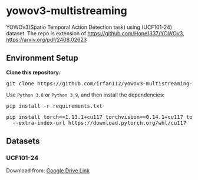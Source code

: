# yowov3-multistreaming 
YOWOv3(Spatio Temporal Action Detection task) using (UCF101-24) dataset. The repo is extension of https://github.com/Hope1337/YOWOv3, https://arxiv.org/pdf/2408.02623


<h2>Environment Setup</h2>

<p><b>Clone this repository:</b></p>
<pre>
git clone https://github.com/irfan112/yowov3-multistreaming-inferencing.git
</pre>

<p>Use <code>Python 3.8</code> or <code>Python 3.9</code>, and then install the dependencies:</p>
<pre>
pip install -r requirements.txt
</pre>

<pre>
pip install torch==1.13.1+cu117 torchvision==0.14.1+cu117 torchaudio==0.13.1 \
  --extra-index-url https://download.pytorch.org/whl/cu117
</pre>


<h2>Datasets</h2>

<h3>UCF101-24</h3>
<p>
Download from: 
<a href="https://drive.google.com/file/d/1Dwh90pRi7uGkH5qLRjQIFiEmMJrAog5J/view" target="_blank">
Google Drive Link
</a>
</p>
